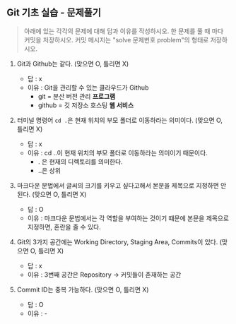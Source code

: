 ## Git 기초 실습 - 문제풀기

> 아래에 있는 각각의 문제에 대해 답과 이유를 작성하시오.
> 한 문제를 풀 때 마다 커밋을 저장하시오. 커밋 메시지는 "solve 문제번호 problem"의 형태로 저장하시오.



1. Git과 Github는 같다. (맞으면 O, 틀리면 X)

   - 답 : x
   - 이유 : Git을 관리할 수 있는 클라우드가 Github
     - git = 분산 버전 관리 **프로그램**
     - github = 깃 저장소 호스팅 **웹 서비스**

   

2. 터미널 명령어 `cd .`은 현재 위치의 부모 폴더로 이동하라는 의미이다. (맞으면 O, 틀리면 X)

   - 답 : x
   - 이유 : cd ..이 현재 위치의 부모 폴더로 이동하라는 의미이기 때문이다.
      - . 은 현재의 디렉토리를 의미한다.
      - ..은 상위     


3. 마크다운 문법에서 글씨의 크기를 키우고 싶다고해서 본문을 제목으로 지정하면 안된다. (맞으면 O, 틀리면 X)
   - 답 : O
   - 이유 : 마크다운 문법에서는 각 역할을 부여하는 것이기 떄문에 본문을 제목으로 지정하면, 혼란을 줄 수 있다.



4. Git의 3가지 공간에는 Working Directory, Staging Area, Commits이 있다. (맞으면 O, 틀리면 X)
   - 답 : x
   - 이유 : 3번째 공간은 Repository -> 커밋들이 존재하는 공간



5. Commit ID는 중복 가능하다. (맞으면 O, 틀리면 X)
   - 답 : O
   - 이유 : -